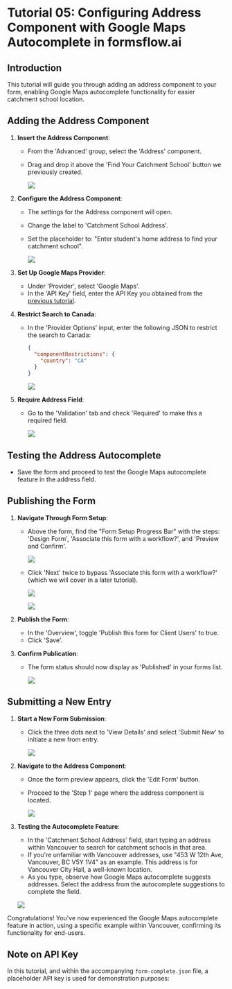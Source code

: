 # Tutorial 05: Configuring Address Component with Google Maps Autocomplete in formsflow.ai

## Introduction

This tutorial will guide you through adding an address component to your form, enabling Google Maps autocomplete functionality for easier catchment school location.

## Adding the Address Component

1. **Insert the Address Component**:

   - From the 'Advanced' group, select the 'Address' component.
   - Drag and drop it above the 'Find Your Catchment School' button we previously created.

     ![](https://github.com/jimin-aot/student-application-form-tutorial/blob/main/05-address-component/images/drop-address-component.png?raw=true)

2. **Configure the Address Component**:

   - The settings for the Address component will open.
   - Change the label to 'Catchment School Address'.
   - Set the placeholder to: "Enter student's home address to find your catchment school".

     ![](https://github.com/jimin-aot/student-application-form-tutorial/blob/main/05-address-component/images/address-component-label.png?raw=true)

3. **Set Up Google Maps Provider**:

   - Under 'Provider', select 'Google Maps'.
   - In the 'API Key' field, enter the API Key you obtained from the [previous tutorial](https://github.com/jimin-aot/student-application-form-tutorial/blob/main/04-obtaining-google-api-key/tutorial.md).

4. **Restrict Search to Canada**:

   - In the 'Provider Options' input, enter the following JSON to restrict the search to Canada:

     ```json
     {
       "componentRestrictions": {
         "country": "CA"
       }
     }
     ```

     ![](https://github.com/jimin-aot/student-application-form-tutorial/blob/main/05-address-component/images/google-autocomplete-setting.png?raw=true)

5. **Require Address Field**:

   - Go to the 'Validation' tab and check 'Required' to make this a required field.

     ![](https://github.com/jimin-aot/student-application-form-tutorial/blob/main/05-address-component/images/validation-required.png?raw=true)

## Testing the Address Autocomplete

- Save the form and proceed to test the Google Maps autocomplete feature in the address field.

## Publishing the Form

1. **Navigate Through Form Setup**:

   - Above the form, find the "Form Setup Progress Bar" with the steps: 'Design Form', 'Associate this form with a workflow?', and 'Preview and Confirm'.

     ![](https://github.com/jimin-aot/student-application-form-tutorial/blob/main/05-address-component/images/save-form.png?raw=true)

   - Click 'Next' twice to bypass 'Associate this form with a workflow?' (which we will cover in a later tutorial).

     ![](https://github.com/jimin-aot/student-application-form-tutorial/blob/main/05-address-component/images/next-1.png?raw=true)

     ![](https://github.com/jimin-aot/student-application-form-tutorial/blob/main/05-address-component/images/next-2.png?raw=true)

2. **Publish the Form**:

   - In the 'Overview', toggle 'Publish this form for Client Users' to true.
   - Click 'Save'.

3. **Confirm Publication**:

   - The form status should now display as 'Published' in your forms list.

     ![](https://github.com/jimin-aot/student-application-form-tutorial/blob/main/05-address-component/images/publish-for-clients.png?raw=true)

## Submitting a New Entry

1. **Start a New Form Submission**:

   - Click the three dots next to 'View Details' and select 'Submit New' to initiate a new from entry.

     ![](https://github.com/jimin-aot/student-application-form-tutorial/blob/main/05-address-component/images/submit-new.png?raw=true)

2. **Navigate to the Address Component**:

   - Once the form preview appears, click the 'Edit Form' button.
   - Proceed to the 'Step 1' page where the address component is located.

     ![](https://github.com/jimin-aot/student-application-form-tutorial/blob/main/05-address-component/images/edit-form-button.png?raw=true)

3. **Testing the Autocomplete Feature**:

   - In the 'Catchment School Address' field, start typing an address within Vancouver to search for catchment schools in that area.
   - If you're unfamiliar with Vancouver addresses, use "453 W 12th Ave, Vancouver, BC V5Y 1V4" as an example. This address is for Vancouver City Hall, a well-known location.
   - As you type, observe how Google Maps autocomplete suggests addresses. Select the address from the autocomplete suggestions to complete the field.

   ![](https://github.com/jimin-aot/student-application-form-tutorial/blob/main/05-address-component/images/text-address-autocomplete.png?raw=true)

Congratulations! You've now experienced the Google Maps autocomplete feature in action, using a specific example within Vancouver, confirming its functionality for end-users.

## Note on API Key

In this tutorial, and within the accompanying `form-complete.json` file, a placeholder API key is used for demonstration purposes:
